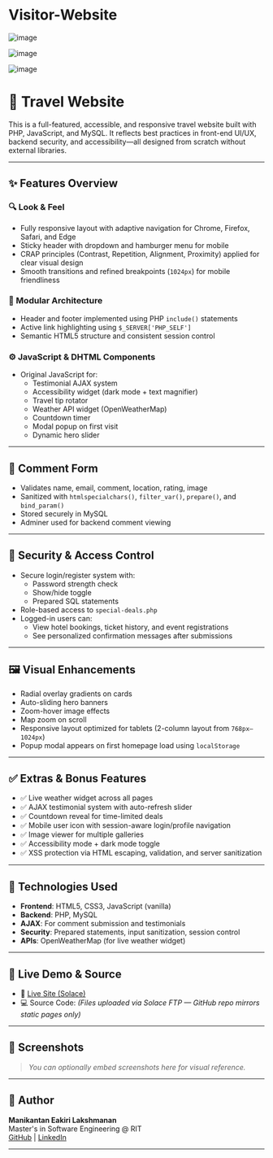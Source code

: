# Visitor-Website

![image](https://github.com/user-attachments/assets/71309c18-6081-491c-acfb-23bbe2270b19) 

![image](https://github.com/user-attachments/assets/efcf3968-2dd5-42f4-98f3-b818fd46080d)

![image](https://github.com/user-attachments/assets/c8ce9451-9766-4dea-a412-5c588a035187)

# 🧳  Travel Website 


This is a full-featured, accessible, and responsive travel website built with PHP, JavaScript, and MySQL. It reflects best practices in front-end UI/UX, backend security, and accessibility—all designed from scratch without external libraries.

---

## ✨ Features Overview

### 🔍 Look & Feel
- Fully responsive layout with adaptive navigation for Chrome, Firefox, Safari, and Edge
- Sticky header with dropdown and hamburger menu for mobile
- CRAP principles (Contrast, Repetition, Alignment, Proximity) applied for clear visual design
- Smooth transitions and refined breakpoints (`1024px`) for mobile friendliness

### 🧱 Modular Architecture
- Header and footer implemented using PHP `include()` statements
- Active link highlighting using `$_SERVER['PHP_SELF']`
- Semantic HTML5 structure and consistent session control

### ⚙️ JavaScript & DHTML Components
- Original JavaScript for:
  - Testimonial AJAX system
  - Accessibility widget (dark mode + text magnifier)
  - Travel tip rotator
  - Weather API widget (OpenWeatherMap)
  - Countdown timer
  - Modal popup on first visit
  - Dynamic hero slider

---

## 💬 Comment Form
- Validates name, email, comment, location, rating, image
- Sanitized with `htmlspecialchars()`, `filter_var()`, `prepare()`, and `bind_param()`
- Stored securely in MySQL
- Adminer used for backend comment viewing

---

## 🔐 Security & Access Control
- Secure login/register system with:
  - Password strength check
  - Show/hide toggle
  - Prepared SQL statements
- Role-based access to `special-deals.php`
- Logged-in users can:
  - View hotel bookings, ticket history, and event registrations
  - See personalized confirmation messages after submissions

---

## 🖼️ Visual Enhancements
- Radial overlay gradients on cards
- Auto-sliding hero banners
- Zoom-hover image effects
- Map zoom on scroll
- Responsive layout optimized for tablets (2-column layout from `768px–1024px`)
- Popup modal appears on first homepage load using `localStorage`

---

## ✅ Extras & Bonus Features
- ✅ Live weather widget across all pages
- ✅ AJAX testimonial system with auto-refresh slider
- ✅ Countdown reveal for time-limited deals
- ✅ Mobile user icon with session-aware login/profile navigation
- ✅ Image viewer for multiple galleries
- ✅ Accessibility mode + dark mode toggle
- ✅ XSS protection via HTML escaping, validation, and server sanitization

---

## 📁 Technologies Used

- **Frontend**: HTML5, CSS3, JavaScript (vanilla)
- **Backend**: PHP, MySQL
- **AJAX**: For comment submission and testimonials
- **Security**: Prepared statements, input sanitization, session control
- **APIs**: OpenWeatherMap (for live weather widget)

---

## 🔗 Live Demo & Source

- 🔗 [Live Site (Solace)](https://solace.ist.rit.edu/~me2083/646/Final/index.php)
- 💻 Source Code: *(Files uploaded via Solace FTP — GitHub repo mirrors static pages only)*

---

## 📸 Screenshots
> _You can optionally embed screenshots here for visual reference._

---

## 🙌 Author

**Manikantan Eakiri Lakshmanan**  
Master's in Software Engineering @ RIT  
[GitHub](https://github.com/manikantanel) | [LinkedIn](https://linkedin.com/in/manikantan-eakiri-lakshmanan-a6a85b193)

---





